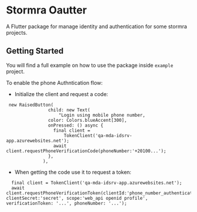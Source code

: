 # Stormra Oautter

A Flutter package for manage identity and authentication for some stormra projects.

## Getting Started

You will find a full example on how to use the package inside `example` project.

To enable the phone Authntication flow:

- Initialize the client and request a code:

```
 new RaisedButton(
                child: new Text(
                    "Login using mobile phone number,
                color: Colors.blueAccent[300],
                onPressed: () async {
                  final client =
                      TokenClient('qa-mda-idsrv-app.azurewebsites.net');
                  await client.requestPhoneVerificationCode(phoneNumber:'+20100...');
                },
              ),
```

- When getting the code use it to request a token:

```
  final client = TokenClient('qa-mda-idsrv-app.azurewebsites.net');
  await client.requestPhoneVerificationToken(clientId:'phone_number_authentication', clientSecret:'secret', scope:'web_api openid profile', verificationToken: '...', phoneNumber: '...');
```

